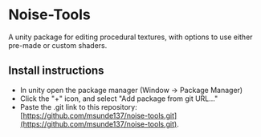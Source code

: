 # Noise-Tools
A unity package for editing procedural textures, with options to use either pre-made or custom shaders.

## Install instructions

- In unity open the package manager (Window -> Package Manager)
- Click the "+" icon, and select "Add package from git URL..."
- Paste the .git link to this repository: 
[https://github.com/msunde137/noise-tools.git](https://github.com/msunde137/noise-tools.git).
